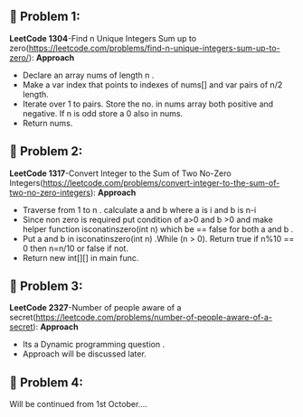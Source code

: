 ## 📌 Problem 1:
**LeetCode 1304**-Find n Unique Integers Sum up to zero(https://leetcode.com/problems/find-n-unique-integers-sum-up-to-zero/):
**Approach**
 - Declare an array nums of length n .
 - Make a var index that points to indexes of nums[] and var pairs of n/2 length.
 - Iterate over 1 to pairs. Store the no. in nums array both positive and negative. If n is odd store a 0 also in nums.
 - Return nums.

## 📌 Problem 2:
**LeetCode 1317**-Convert Integer to the Sum of Two No-Zero Integers(https://leetcode.com/problems/convert-integer-to-the-sum-of-two-no-zero-integers):
**Approach**
 - Traverse from 1 to n . calculate a and b where a is i and b is n-i
 - Since non zero is required put condition of a>0 and b >0 and make helper function isconatinszero(int n) which be == false for both a and b . 
 - Put a and b in isconatinszero(int n) .While (n > 0).  Return true if n%10 == 0 then  n=n/10  or false if not.
 - Return new int[][] in main func.

## 📌 Problem 3:
**LeetCode 2327**-Number of people aware of a secret(https://leetcode.com/problems/number-of-people-aware-of-a-secret):
**Approach**
 - Its a Dynamic programming question .
 - Approach will be discussed later.

## 📌 Problem 4:
Will be continued from 1st October....
